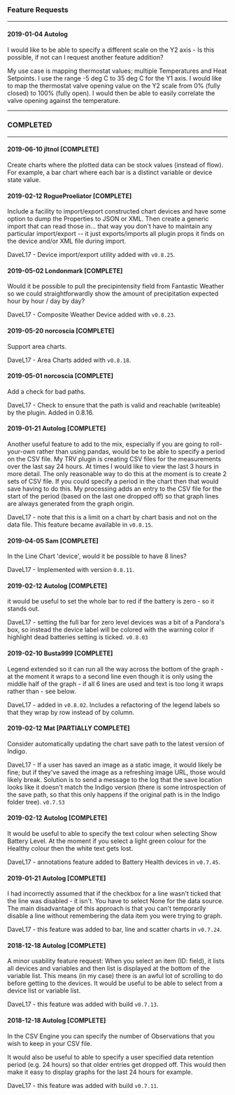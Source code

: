 ### Feature Requests

---
#### 2019-01-04  Autolog
I would like to be able to specify a different scale on the Y2 axis - Is this possible, if not can I request another 
feature addition?

My use case is mapping thermostat values; multiple Temperatures and Heat Setpoints. I use the range -5 deg C to 
35 deg C for the Y1 axis. I would like to map the thermostat valve opening value on the Y2 scale from 0% (fully 
closed) to 100% (fully open). I would then be able to easily correlate the valve opening against the temperature.

---
### COMPLETED

---

#### 2019-06-10  jltnol [COMPLETE]
Create charts where the plotted data can be stock values (instead of flow). For
example, a bar chart where each bar is a distinct variable or device state
value.

#### 2019-02-12  RogueProeliator [COMPLETE]
Include a facility to import/export constructed chart devices and have some option to dump the Properties to JSON or 
XML.  Then create a generic import that can read those in... that way you don't have to maintain any particular 
import/export -- it just exports/imports all plugin props it finds on the device and/or XML file during import.

DaveL17 - Device import/export utility added with `v0.8.25`.

#### 2019-05-02  Londonmark  [COMPLETE]
Would it be possible to pull the precipintensity field from Fantastic Weather so we could straightforwardly show the 
amount of precipitation expected hour by hour / day by day?

DaveL17 - Composite Weather Device added with `v0.8.23`.

#### 2019-05-20  norcoscia  [COMPLETE]
Support area charts.

DaveL17 - Area Charts added with `v0.8.18`.

#### 2019-05-01  norcoscia  [COMPLETE]
Add a check for bad paths.

DaveL17 - Check to ensure that the path is valid and reachable (writeable) by the plugin.  Added in 0.8.16.

#### 2019-01-21  Autolog  [COMPLETE]
Another useful feature to add to the mix, especially if you are going to roll-your-own rather than using pandas, would 
be to be able to specify a period on the CSV file. My TRV plugin is creating CSV files for the measurements over the 
last say 24 hours. At times I would like to view the last 3 hours in more detail. The only reasonable way to do this 
at the moment is to create 2 sets of CSV file. If you could specify a period in the chart then that would save having 
to do this. My processing adds an entry to the CSV file for the start of the period (based on the last one dropped 
off) so that graph lines are always generated from the graph origin.

DaveL17 - note that this is a limit on a chart by chart basis and not on the data file. This feature became available 
in `v0.8.15`.

#### 2019-04-05  Sam  [COMPLETE]
In the Line Chart 'device', would it be possible to have 8 lines?

DaveL17 - Implemented with version `0.8.11`.

#### 2019-02-12  Autolog  [COMPLETE]
it would be useful to set the whole bar to red if the battery is zero - so it stands out.

DaveL17 - setting the full bar for zero level devices was a bit of a Pandora's box, so instead the device label will 
be colored with the warning color if highlight dead batteries setting is ticked. `v0.8.03`

#### 2019-02-10  Busta999  [COMPLETE]
Legend extended so it can run all the way across the bottom of the graph - at the moment it wraps to a second line 
even though it is only using the middle half of the graph - if all 6 lines are used and text is too long it wraps 
rather than - see below.

DaveL17 - added in `v0.8.02`. Includes a refactoring of the legend labels so that they wrap by row instead of by column.

#### 2019-02-12  Mat  [PARTIALLY COMPLETE]
Consider automatically updating the chart save path to the latest version of Indigo.

DaveL17 - If a user has saved an image as a static image, it would likely be fine; but if they've saved the image as 
a refreshing image URL, those would likely break. Solution is to send a message to the log that the save location 
looks like it doesn't match the Indigo version (there is some introspection of the save path, so that this only 
happens if the original path is in the Indigo folder tree).  `v0.7.53`

#### 2019-02-12  Autolog  [COMPLETE]
It would be useful to able to specify the text colour when selecting Show Battery Level. At the moment if you select 
a light green colour for the Healthy colour then the white text gets lost.

DaveL17 - annotations feature added to Battery Health devices in `v0.7.45`.

#### 2019-01-21  Autolog  [COMPLETE]
I had incorrectly assumed that if the checkbox for a line wasn't ticked that the line was disabled - it isn't. You 
have to select None for the data source. The main disadvantage of this approach is that you can't temporarily disable a
line without remembering the data item you were trying to graph.

DaveL17 - this feature was added to bar, line and scatter charts in `v0.7.24`.

#### 2018-12-18  Autolog  [COMPLETE]
A minor usability feature request: When you select an item (ID: field), it lists all devices and variables and then 
list is displayed at the bottom of the variable list. This means (in my case) there is an awful lot of scrolling
to do before getting to the devices. It would be useful to be able to select from a device list or variable list.

DaveL17 - this feature was added with build `v0.7.13`.

#### 2018-12-18  Autolog  [COMPLETE]
In the CSV Engine you can specify the number of Observations that you wish to keep in your CSV file.

It would also be useful to able to specify a user specified data retention period (e.g. 24 hours) so that older 
entries get dropped off. This would then make it easy to display graphs for the last 24 hours for example.

DaveL17 - this feature was added with build `v0.7.11`.

